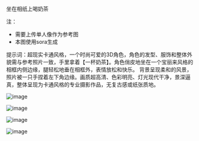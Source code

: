 坐在相纸上喝奶茶

注：
- 需要上传单人像作为参考图
- 本图使用sora生成

提示词：超现实卡通风格，一个时尚可爱的3D角色，角色的发型、服饰和整体外貌需与参考照片一致，手里拿着【一杯奶茶】。角色俏皮地坐在一个宝丽来风格的相框内侧边缘，腿轻松地垂在相框外，表情放松和快乐。
背景呈现柔和的风景，照片被一只手捏着左下角边缘。画质超高清、色彩明亮、灯光现代干净，景深逼真，整体呈现为卡通风格的专业摄影作品，无复古感或纸张质地。

![image](https://github.com/user-attachments/assets/0e3e85ef-a464-4111-a722-7787978e4b3b)

![image](https://github.com/user-attachments/assets/145ae943-f34b-4fcd-b5d9-8f976862d766)

![image](https://github.com/user-attachments/assets/0a1d5fb6-accd-4d87-9fef-4163ae2b267e)


![image](https://github.com/user-attachments/assets/ffaa2fbf-a884-49df-91db-1f88486036e6)
